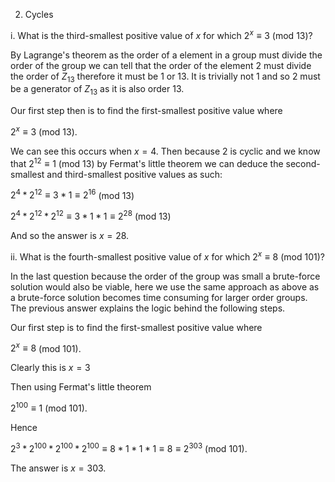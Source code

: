 2. Cycles

i. What is the third-smallest positive value of $x$ for which $2^x \equiv 3$ (mod 13)?


By Lagrange's theorem as the order of a element in a group must divide the order of the group we can tell that
the order of the element 2 must divide the order of $Z_{13}$ therefore it must be 1 or 13. It is trivially not 1 and so 2 must be a generator of $Z_{13}$ as it is also order 13. 


Our first step then is to find the first-smallest positive value where 

$2^x \equiv 3$ (mod 13).

We can see this occurs when $x = 4$. Then because 2 is cyclic and we know that $2^{12} \equiv 1$ (mod 13) by Fermat's little theorem we can deduce the second-smallest and third-smallest positive values as such:

$2^4 * 2^{12} \equiv 3 * 1 \equiv 2^{16}$ (mod 13)


$2^4 * 2^{12} * 2^{12}  \equiv 3 * 1 * 1\equiv 2^{28}$ (mod 13)

And so the answer is $x = 28$.

ii. What is the fourth-smallest positive value of $x$ for which $2^x \equiv 8$ (mod 101)?

In the last question because the order of the group was small a brute-force solution would also be viable, here we use the same approach as above as a brute-force solution becomes time consuming for larger order groups. The previous answer explains the logic behind the following steps.

Our first step is to find the first-smallest positive value where 

$2^x \equiv 8$ (mod 101).

Clearly this is $x = 3$ 

Then using Fermat's little theorem 

$2^{100} \equiv 1$ (mod 101).


Hence 


$2^3 * 2^{100} * 2^{100} * 2^{100} \equiv 8 * 1 * 1 * 1 \equiv 8 \equiv 2^{303}$ (mod 101).

The answer is $x = 303$.
